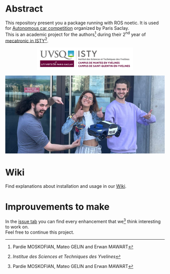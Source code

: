 # Abstract
This repository present you a package running with ROS noetic. It is used for [Autonomous car competition](https://ajuton-ens.github.io/CourseVoituresAutonomesSaclay/) organized by Paris Saclay.  
This is an academic project for the authors[^1] during their 2<sup>nd</sup> year of [mecatronic in ISTY](https://www.isty.uvsq.fr/cycle-ingenieur-mecatronique)[^2].

<p align="center">
    <img src="./resources/Img/logoISTY.png" width="60%">
</p>

![presentation picture](./resources/Img/PhotoPresentation.jpg)

# Wiki
Find explanations about installation and usage in our [Wiki](https://github.com/BlueWan14/auto_car_ctrl/wiki).


# Improuvements to make
In the [issue tab](https://github.com/BlueWan14/auto_car_ctrl/issues) you can find every enhancement that we[^1] think interesting to work on.  
Feel free to continue this project.


[^1]: Pardie MOSKOFIAN, Mateo GELIN and Erwan MAWART
[^2]: *Institue des Sciences et Techniques des Yvelines*
